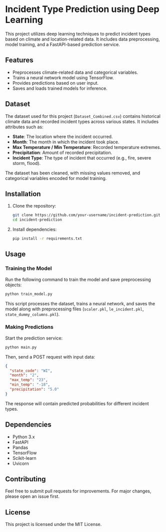 # Incident Type Prediction using Deep Learning

This project utilizes deep learning techniques to predict incident types based on climate and location-related data. It includes data preprocessing, model training, and a FastAPI-based prediction service.

## Features
- Preprocesses climate-related data and categorical variables.
- Trains a neural network model using TensorFlow.
- Provides predictions based on user input.
- Saves and loads trained models for inference.

## Dataset
The dataset used for this project (`Dataset_Combined.csv`) contains historical climate data and recorded incident types across various states. It includes attributes such as:
- **State**: The location where the incident occurred.
- **Month**: The month in which the incident took place.
- **Max Temperature / Min Temperature**: Recorded temperature extremes.
- **Precipitation**: Amount of recorded precipitation.
- **Incident Type**: The type of incident that occurred (e.g., fire, severe storm, flood).

The dataset has been cleaned, with missing values removed, and categorical variables encoded for model training.

## Installation
1. Clone the repository:
   ```sh
   git clone https://github.com/your-username/incident-prediction.git
   cd incident-prediction
   ```
2. Install dependencies:
   ```sh
   pip install -r requirements.txt
   ```

## Usage
### Training the Model
Run the following command to train the model and save preprocessing objects:
```sh
python train_model.py
```
This script processes the dataset, trains a neural network, and saves the model along with preprocessing files (`scaler.pkl`, `le_incident.pkl`, `state_dummy_columns.pkl`).

### Making Predictions
Start the prediction service:
```sh
python main.py
```
Then, send a POST request with input data:
```json
{
  "state_code": "WI",
  "month": "2",
  "max_temp": "23",
  "min_temp": "-18",
  "precipitation": "5.0"
}
```
The response will contain predicted probabilities for different incident types.

## Dependencies
- Python 3.x
- FastAPI
- Pandas
- TensorFlow
- Scikit-learn
- Uvicorn

## Contributing
Feel free to submit pull requests for improvements. For major changes, please open an issue first.

## License
This project is licensed under the MIT License.

